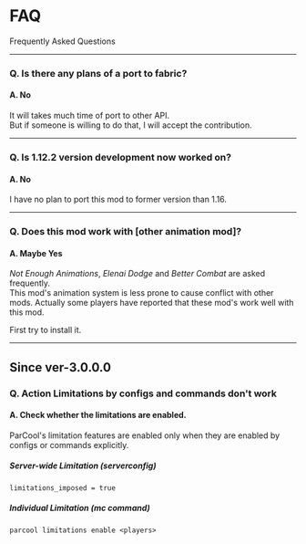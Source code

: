 # FAQ

Frequently Asked Questions

---

### Q. Is there any plans of a port to fabric?

#### A. No

It will takes much time of port to other API.  
But if someone is willing to do that, I will accept the contribution.

---

### Q. Is 1.12.2 version development now worked on?

#### A. No

I have no plan to port this mod to former version than 1.16.

---

### Q. Does this mod work with [other animation mod]?

#### A. Maybe Yes

*Not Enough Animations*, *Elenai Dodge* and *Better Combat* are asked frequently.  
This mod's animation system is less prone to cause conflict with other mods.
Actually some players have reported that these mod's work well with this mod.

First try to install it.

---

## Since ver-3.0.0.0

### Q. Action Limitations by configs and commands don't work

#### A. Check whether the limitations are enabled.

ParCool's limitation features are enabled only when they are enabled by configs or commands explicitly.

##### Server-wide Limitation (serverconfig)

```text
limitations_imposed = true
```

##### Individual Limitation (mc command)

```text
parcool limitations enable <players>
```
